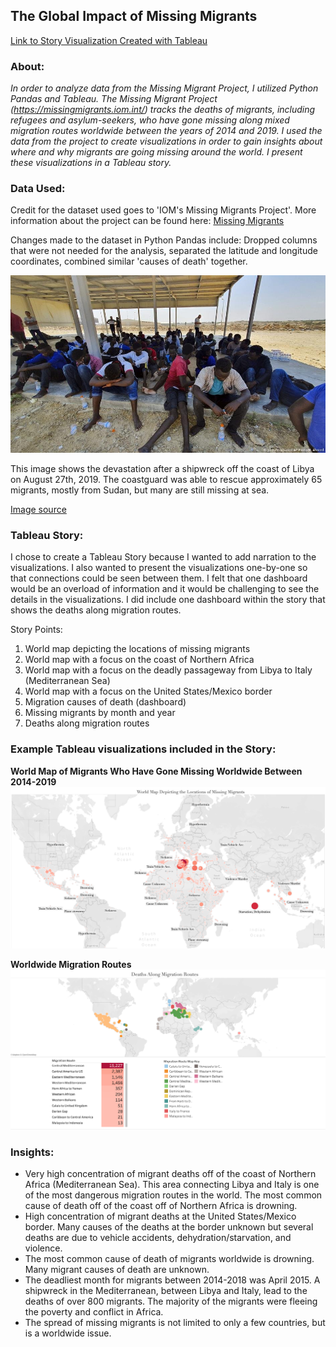 ## The Global Impact of Missing Migrants

[Link to Story Visualization Created with Tableau](https://public.tableau.com/views/MissingMigrantStoryFinal/GlobalImpactStory?:embed=y&:display_count=yes&publish=yes&:origin=viz_share_link)

### About:
*In order to analyze data from the Missing Migrant Project, I utilized Python Pandas and Tableau. The Missing Migrant Project (https://missingmigrants.iom.int/) tracks the deaths of migrants, including refugees and asylum-seekers, who have gone missing along mixed migration routes worldwide between the years of 2014 and 2019. I used the data from the project to create visualizations in order to gain insights about where and why migrants are going missing around the world. I present these visualizations in a Tableau story.*

### Data Used: 
Credit for the dataset used goes to 'IOM's Missing Migrants Project'.
More information about the project can be found here: [Missing Migrants](https://missingmigrants.iom.int/)

Changes made to the dataset in Python Pandas include: Dropped columns that were not needed for the analysis, separated the latitude and longitude coordinates, combined similar 'causes of death' together. 

![shipwreck_libya](https://github.com/katelynburke/missing_migrants/blob/master/images/libya_shipwreck.jpg)

This image shows the devastation after a shipwreck off the coast of Libya on August 27th, 2019. The coastguard was able to rescue approximately 65 migrants, mostly from Sudan, but many are still missing at sea. 

[Image source](https://www.infomigrants.net/en/post/19140/at-least-40-feared-dead-or-missing-in-shipwreck-off-libya-according-to-unhcr)

### Tableau Story: 
I chose to create a Tableau Story because I wanted to add narration to the visualizations. I also wanted to present the visualizations one-by-one so that connections could be seen between them. I felt that one dashboard would be an overload of information and it would be challenging to see the details in the visualizations. I did include one dashboard within the story that shows the deaths along migration routes.

Story Points: 
1) World map depicting the locations of missing migrants 
2) World map with a focus on the coast of Northern Africa 
3) World map with a focus on the deadly passageway from Libya to Italy (Mediterranean Sea)
4) World map with a focus on the United States/Mexico border
4) Migration causes of death (dashboard)
5) Missing migrants by month and year 
6) Deaths along migration routes

### Example Tableau visualizations included in the Story:

**World Map of Migrants Who Have Gone Missing Worldwide Between 2014-2019**
![world_map](https://github.com/katelynburke/missing_migrants/blob/master/tableau_images/cause_of_death_map.png)

**Worldwide Migration Routes**
![migration_routes](https://github.com/katelynburke/missing_migrants/blob/master/tableau_images/migration_routes.png)

### Insights: 
* Very high concentration of migrant deaths off of the coast of Northern Africa (Mediterranean Sea). This area connecting Libya and Italy is one of the most dangerous migration routes in the world. The most common cause of death off of the coast off of Northern Africa is drowning.
* High concentration of migrant deaths at the United States/Mexico border. Many causes of the deaths at the border unknown but several deaths are due to vehicle accidents, dehydration/starvation, and violence. 
* The most common cause of death of migrants worldwide is drowning. Many migrant causes of death are unknown. 
* The deadliest month for migrants between 2014-2018 was April 2015. A shipwreck in the Mediterranean, between Libya and Italy, lead to the deaths of over 800 migrants. The majority of the migrants were fleeing the poverty and conflict in Africa.
* The spread of missing migrants is not limited to only a few countries, but is a worldwide issue.
